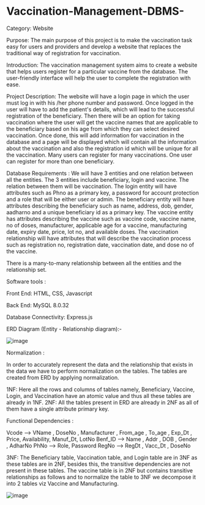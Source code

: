 # Vaccination-Management-DBMS-
Category: Website

Purpose:
The main purpose of this project is to make the vaccination task easy for users and providers and develop a website that replaces the traditional way of registration for vaccination.

Introduction:
   The vaccination management system aims to create a website that helps users register for a particular vaccine from the database. The user-friendly interface will help the user to complete the registration with ease.

Project Description:
The website will have a login page in which the user must log in with his /her phone number and password. Once logged in the user will have to add the patient's details, which will lead to the successful registration of the beneficiary. Then there will be an option for taking vaccination where the user will get the vaccine names that are applicable to the beneficiary based on his age from which they can select desired vaccination. Once done, this will add information for vaccination in the database and a page will be displayed which will contain all the information about the vaccination and also the registration id which will be unique for all the vaccination. Many users can register for many vaccinations. One user can register for more than one beneficiary.   

Database Requirements :
   We will have 3 entities and one relation between all the entities. The 3 entities include beneficiary, login and vaccine. The relation between them will be vaccination.
The login entity will have attributes such as Phno as a primary key, a password for account protection and a role that will be either user or admin. 
The beneficiary entity will have attributes describing the beneficiary such as name, address, dob, gender, aadharno and a unique beneficiary id as a primary key.
The vaccine entity has attributes describing the vaccine such as vaccine code, vaccine name, no of doses, manufacturer, applicable age for a vaccine, manufacturing date, expiry date, price, lot no, and available doses.
The vaccination relationship will have attributes that will describe the vaccination process such as registration no, registration date, vaccination date, and dose no of the vaccine.

There is a many-to-many relationship between all the entities and the relationship set.


Software tools :

Front End: HTML, CSS, Javascript

Back End: MySQL 8.0.32

Database Connectivity: Express.js


ERD Diagram (Entity - Relationship diagram):-

   
![image](https://github.com/isha-73/Vaccination-Management-DBMS-/assets/87441080/5e5dbb63-5382-4161-b93c-2e7cd0db4d7b)


Normalization : 

In order to accurately represent the data and the relationship that exists in the data we have to perform normalization on the tables. The tables are created from ERD by applying normalization.

1NF: Here all the rows and columns of tables namely, Beneficiary, Vaccine, Login, and Vaccination have an atomic value and thus all these tables are already in 1NF.
2NF: All the tables present in ERD are already in 2NF as all of them have a  single attribute primary key.

Functional Dependencies : 

Vcode     —>  VName , DoseNo , Manufacturer , From_age , To_age , Exp_Dt ,    
                       Price, Availability, Manuf_Dt, LotNo
Benf_ID  —>  Name , Addr , DOB , Gender , AdharNo 
PhNo       —>  Role, Password
RegNo     —>  RegDt , Vacc_Dt , DoseNo

3NF: The Beneficiary table, Vaccination table, and Login table are in 3NF as these tables are in 2NF, besides this, the transitive dependencies are not present in these tables.
The vaccine table is in 2NF but contains transitive relationships as follows and to normalize the table to 3NF we decompose it into 2 tables viz Vaccine and Manufacturing.

![image](https://github.com/isha-73/Vaccination-Management-DBMS-/assets/87441080/0d5c4764-a744-4802-9fed-a360d565c6c5)




